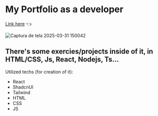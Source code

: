 # My Portfolio as a developer

<a target="_blank" href="https://pedrosa-portfolio.web.app/">Link here</a> 👈

![Captura de tela 2025-03-31 150042](https://github.com/user-attachments/assets/89f323ee-df93-43d9-9377-985a6162dfd7)

## There's some exercies/projects inside of it, in HTML/CSS, Js, React, Nodejs, Ts...
Utilized techs (for creation of it):
* React
* ShadcnUI
* Tailwind
* HTML
* CSS
* JS
